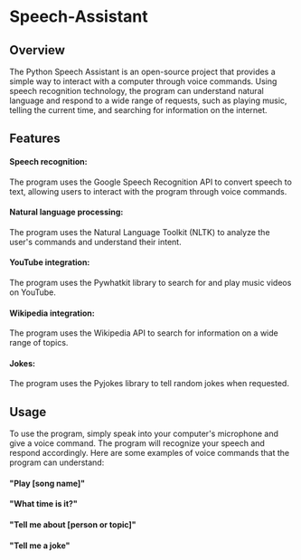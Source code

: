 # Speech-Assistant

## Overview
The Python Speech Assistant is an open-source project that provides a simple way to interact with a computer through voice commands. Using speech recognition technology, the program can understand natural language and respond to a wide range of requests, such as playing music, telling the current time, and searching for information on the internet.

## Features
#### Speech recognition: 
The program uses the Google Speech Recognition API to convert speech to text, allowing users to interact with the program through voice commands.

#### Natural language processing: 
The program uses the Natural Language Toolkit (NLTK) to analyze the user's commands and understand their intent.

#### YouTube integration: 
The program uses the Pywhatkit library to search for and play music videos on YouTube.

#### Wikipedia integration: 
The program uses the Wikipedia API to search for information on a wide range of topics.

#### Jokes:
The program uses the Pyjokes library to tell random jokes when requested.

## Usage
To use the program, simply speak into your computer's microphone and give a voice command. The program will recognize your speech and respond accordingly. Here are some examples of voice commands that the program can understand:

#### "Play [song name]"
#### "What time is it?"
#### "Tell me about [person or topic]"
#### "Tell me a joke"
